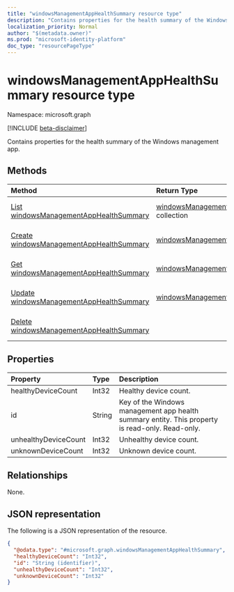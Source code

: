 ```yaml
---
title: "windowsManagementAppHealthSummary resource type"
description: "Contains properties for the health summary of the Windows management app."
localization_priority: Normal
author: "$(metadata.owner)"
ms.prod: "microsoft-identity-platform"
doc_type: "resourcePageType"
---
```


# windowsManagementAppHealthSummary resource type

Namespace: microsoft.graph

[!INCLUDE [beta-disclaimer](../../includes/beta-disclaimer.md)]

Contains properties for the health summary of the Windows management app.

## Methods

| Method                                                                                                | Return Type                                                                                 | Description                                                                      |
| :---------------------------------------------------------------------------------------------------- | :------------------------------------------------------------------------------------------ | :------------------------------------------------------------------------------- |
| [List windowsManagementAppHealthSummary](../api/intune-windowsmanagementapphealthsummary-list.md)     | [windowsManagementAppHealthSummary](intune-windowsManagementAppHealthSummary.md) collection | List properties and relationships of a windowsManagementAppHealthSummary object. |
| [Create windowsManagementAppHealthSummary](../api/intune-windowsmanagementapphealthsummary-create.md) | [windowsManagementAppHealthSummary](intune-windowsManagementAppHealthSummary.md)            | Create a new windowsManagementAppHealthSummary object.                           |
| [Get windowsManagementAppHealthSummary](../api/intune-windowsmanagementapphealthsummary-get.md)       | [windowsManagementAppHealthSummary](intune-windowsManagementAppHealthSummary.md)            | Read properties and relationships of a windowsManagementAppHealthSummary object. |
| [Update windowsManagementAppHealthSummary](../api/intune-windowsmanagementapphealthsummary-update.md) | [windowsManagementAppHealthSummary](intune-windowsManagementAppHealthSummary.md)            | Update the properties of a windowsManagementAppHealthSummary object.             |
| [Delete windowsManagementAppHealthSummary](../api/intune-windowsmanagementapphealthsummary-delete.md) |                                                                                             | Delete a windowsManagementAppHealthSummary object.                               |

## Properties

| Property             | Type   | Description                                                                                     |
| :------------------- | :----- | :---------------------------------------------------------------------------------------------- |
| healthyDeviceCount   | Int32  | Healthy device count.                                                                           |
| id                   | String | Key of the Windows management app health summary entity. This property is read-only. Read-only. |
| unhealthyDeviceCount | Int32  | Unhealthy device count.                                                                         |
| unknownDeviceCount   | Int32  | Unknown device count.                                                                           |

## Relationships

None.

## JSON representation

The following is a JSON representation of the resource.

<!-- {
  "blockType": "resource",
  "keyProperty": "id",
  "@odata.type": "microsoft.graph.windowsManagementAppHealthSummary",
  "baseType": "microsoft.graph.entity",
  "openType": False
}
-->

```json
{
  "@odata.type": "#microsoft.graph.windowsManagementAppHealthSummary",
  "healthyDeviceCount": "Int32",
  "id": "String (identifier)",
  "unhealthyDeviceCount": "Int32",
  "unknownDeviceCount": "Int32"
}
```
